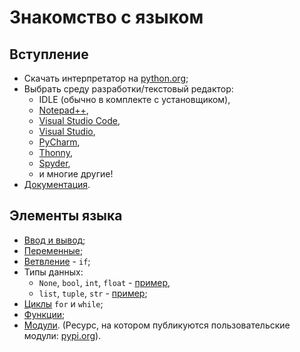 # Знакомство с языком

## Вступление
- Скачать интерпретатор на [python.org](https://python.org);
- Выбрать среду разработки/текстовый редактор:
    - IDLE (обычно в комплекте с установщиком),
    - [Notepad++](https://notepad-plus-plus.org/),
    - [Visual Studio Code](https://code.visualstudio.com/),
    - [Visual Studio](https://visualstudio.microsoft.com/ru/),
    - [PyCharm](https://www.jetbrains.com/ru-ru/pycharm/),
    - [Thonny](https://thonny.org/),
    - [Spyder](https://www.spyder-ide.org/),
    - и многие другие!
- [Документация](https://docs.python.org).

## Элементы языка
- [Ввод и вывод](part1-IO.py);
- [Переменные](part2-vars.py);
- [Ветвление](part3-if.py) - `if`;
- Типы данных:
    - `None`, `bool`, `int`, `float` - [пример](part4_1-types.py),
    - `list`, `tuple`, `str` - [пример](part4_2-types.py);
- [Циклы](part5-loops.py) `for` и `while`;
- [Функции](part6-functions.py);
- [Модули](part7-modules.py). (Ресурс, на котором публикуются пользовательские модули: [pypi.org](https://pypi.org/)). 
